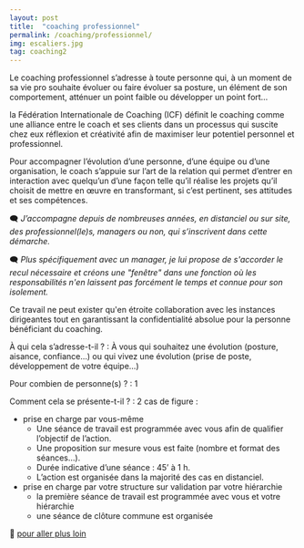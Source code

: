 ```yaml
---
layout: post
title:  "coaching professionnel"
permalink: /coaching/professionnel/
img: escaliers.jpg
tag: coaching2
---
```

Le coaching professionnel s’adresse à toute personne qui, à un moment de sa vie pro souhaite évoluer ou faire évoluer sa posture, un élément de son comportement, atténuer un point faible ou développer un point fort…


la Fédération Internationale de Coaching (ICF) définit le coaching comme une alliance entre le coach et ses clients dans un processus qui suscite chez eux réflexion et créativité afin de maximiser leur potentiel personnel et professionnel.

Pour accompagner l’évolution d’une personne, d’une équipe ou d’une organisation, le coach s’appuie sur l’art de la relation qui permet d’entrer en interaction avec quelqu’un d’une façon telle qu’il réalise les projets qu’il choisit de mettre en œuvre en transformant, si c’est pertinent, ses attitudes et ses compétences.


🗨 *J’accompagne depuis de nombreuses années, en distanciel ou sur site, des professionnel(le)s, managers ou non, qui s’inscrivent dans cette démarche.*

🗨 *Plus spécifiquement avec un manager, je lui propose de s'accorder le recul nécessaire et créons une "fenêtre" dans une fonction où les responsabilités n'en laissent pas forcément le temps et connue pour son isolement.*

Ce travail ne peut exister qu'en étroite collaboration avec les instances dirigeantes tout en garantissant la confidentialité absolue pour la personne bénéficiant du coaching.


À qui cela s’adresse-t-il ?
: À vous qui souhaitez une évolution (posture, aisance, confiance…) ou qui vivez une évolution (prise de poste, développement de votre équipe...)

Pour combien de personne(s) ?
: 1

Comment cela se présente-t-il ?
: 2 cas de figure :
  - prise en charge par vous-même
    - Une séance de travail est programmée avec vous afin de qualifier l’objectif de l’action.
    - Une proposition sur mesure vous est faite (nombre et format des séances…).
    - Durée indicative d’une séance : 45’ à 1 h.
    - L’action est organisée dans la majorité des cas en distanciel. 
  - prise en charge par votre structure sur validation par votre hiérarchie
    - la première séance de travail est programmée avec vous et votre hiérarchie
    - une séance de clôture commune est organisée


👣 [pour aller plus loin](https://acade-fr.github.io/bheema/contact/)
